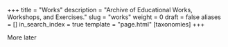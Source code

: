 +++
title = "Works"
description = "Archive of Educational Works, Workshops, and Exercises."
slug = "works"
weight = 0
draft = false
aliases = []
in_search_index = true
template = "page.html"
[taxonomies]
+++

More later
